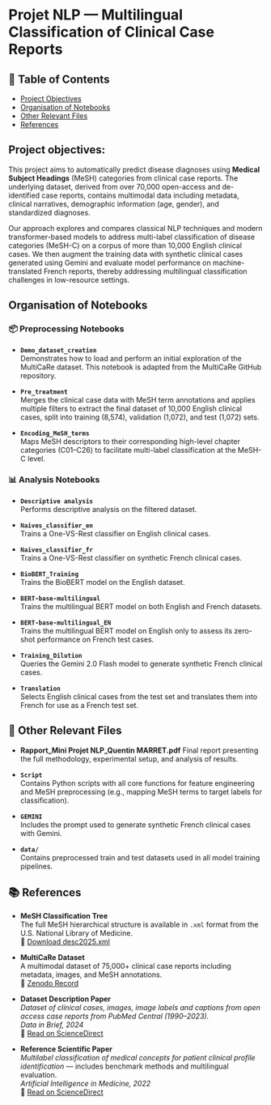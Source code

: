 # Projet NLP — Multilingual Classification of Clinical Case Reports

## 📑 Table of Contents

- [Project Objectives](#project-objectives)
- [Organisation of Notebooks](#organisation-of-notebooks)
- [Other Relevant Files](#-other-relevant-files)
- [References](#-references)

## Project objectives:
This project aims to automatically predict disease diagnoses using **Medical Subject Headings** (MeSH) categories from clinical case reports. The underlying dataset, derived from over 70,000 open-access and de-identified case reports, contains multimodal data including metadata, clinical narratives, demographic information (age, gender), and standardized diagnoses.

Our approach explores and compares classical NLP techniques and modern transformer-based models to address multi-label classification of disease categories (MeSH-C) on a corpus of more than 10,000 English clinical cases. We then augment the training data with synthetic clinical cases generated using Gemini and evaluate model performance on machine-translated French reports, thereby addressing multilingual classification challenges in low-resource settings.

## Organisation of Notebooks

### 📦 Preprocessing Notebooks

- **`Demo_dataset_creation`**  
  Demonstrates how to load and perform an initial exploration of the MultiCaRe dataset. This notebook is adapted from the MultiCaRe GitHub repository.

- **`Pre_treatment`**  
  Merges the clinical case data with MeSH term annotations and applies multiple filters to extract the final dataset of 10,000 English clinical cases, split into training (8,574), validation (1,072), and test (1,072) sets.

- **`Encoding_MeSH_terms`**  
  Maps MeSH descriptors to their corresponding high-level chapter categories (C01–C26) to facilitate multi-label classification at the MeSH-C level.

### 📊 Analysis Notebooks

- **`Descriptive analysis`**  
  Performs descriptive analysis on the filtered dataset.

- **`Naives_classifier_en`**  
  Trains a One-VS-Rest classifier on English clinical cases.

- **`Naives_classifier_fr`**  
  Trains a One-VS-Rest classifier on synthetic French clinical cases.

- **`BioBERT_Training`**  
  Trains the BioBERT model on the English dataset.

- **`BERT-base-multilingual`**  
  Trains the multilingual BERT model on both English and French datasets.

- **`BERT-base-multilingual_EN`**  
  Trains the multilingual BERT model on English only to assess its zero-shot performance on French test cases.

- **`Training_Dilution`**  
  Queries the Gemini 2.0 Flash model to generate synthetic French clinical cases.

- **`Translation`**  
  Selects English clinical cases from the test set and translates them into French for use as a French test set.

## 📁 Other Relevant Files

- **Rapport_Mini Projet NLP_Quentin MARRET.pdf**
  Final report presenting the full methodology, experimental setup, and analysis of results.

- **`Script`**  
  Contains Python scripts with all core functions for feature engineering and MeSH preprocessing (e.g., mapping MeSH terms to target labels for classification).
  
- **`GEMINI`**  
  Includes the prompt used to generate synthetic French clinical cases with Gemini.

- **`data/`**  
  Contains preprocessed train and test datasets used in all model training pipelines.

## 📚 References

- **MeSH Classification Tree**  
  The full MeSH hierarchical structure is available in `.xml` format from the U.S. National Library of Medicine.  
  🔗 [Download desc2025.xml](https://nlmpubs.nlm.nih.gov/projects/mesh/MESH_FILES/xmlmesh/desc2025.xml)

- **MultiCaRe Dataset**  
  A multimodal dataset of 75,000+ clinical case reports including metadata, images, and MeSH annotations.  
  🔗 [Zenodo Record](https://zenodo.org/records/14994046)

- **Dataset Description Paper**  
  *Dataset of clinical cases, images, image labels and captions from open access case reports from PubMed Central (1990–2023).*  
  _Data in Brief, 2024_  
  🔗 [Read on ScienceDirect](https://www.sciencedirect.com/science/article/pii/S2352340923010351?via%3Dihub)

- **Reference Scientific Paper**  
  *Multilabel classification of medical concepts for patient clinical profile identification* — includes benchmark methods and multilingual evaluation.  
  _Artificial Intelligence in Medicine, 2022_  
  🔗 [Read on ScienceDirect](https://www.sciencedirect.com/science/article/abs/pii/S0933365722000768?via%3Dihub)

